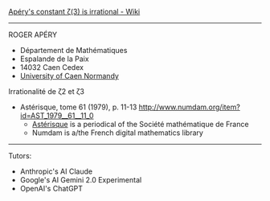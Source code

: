 [Apéry's constant ζ(3) is irrational - Wiki](https://en.wikipedia.org/wiki/Apéry%27s_theorem)

- - - -

ROGER APÉRY

* Département de Mathématiques
* Espalande de la Paix
* 14032 Caen Cedex
* [University of Caen Normandy](https://www.unicaen.fr/en/international-en/welcome-to-unicaen/)

Irrationalité de ζ2 et ζ3

* Astérisque, tome 61 (1979), p. 11-13 <http://www.numdam.org/item?id=AST_1979__61__11_0>
  * [Astérisque](https://smf.emath.fr/Publications/Asterisque/) is a periodical of the Société mathématique de France 
  * Numdam is a/the French digital mathematics library


- - - -


Tutors: 

* Anthropic's AI Claude
* Google's AI Gemini 2.0 Experimental
* OpenAI's ChatGPT


